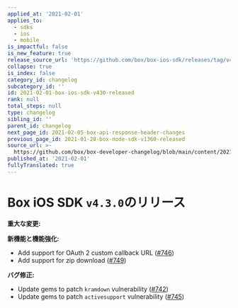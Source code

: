 ```yaml
---
applied_at: '2021-02-01'
applies_to:
  - sdks
  - ios
  - mobile
is_impactful: false
is_new_feature: true
release_source_url: 'https://github.com/box/box-ios-sdk/releases/tag/v4.3.0'
collapse: true
is_index: false
category_id: changelog
subcategory_id: ''
id: 2021-02-01-box-ios-sdk-v430-released
rank: null
total_steps: null
type: changelog
sibling_id: ''
parent_id: changelog
next_page_id: 2021-02-05-box-api-response-header-changes
previous_page_id: 2021-01-28-box-node-sdk-v1360-released
source_url: >-
  https://github.com/box/box-developer-changelog/blob/main/content/2021/02-01-box-ios-sdk-v430-released.md
published_at: '2021-02-01'
fullyTranslated: true
---
```

# Box iOS SDK `v4.3.0`のリリース

**重大な変更:**

**新機能と機能強化:**

* Add support for OAuth 2 custom callback URL ([#746][1])
* Add support for zip download ([#749][2])

**バグ修正:**

* Update gems to patch `kramdown` vulnerability ([#742][3])
* Update gems to patch `activesupport` vulnerability ([#745][4])

[1]: https://github.com/box/box-ios-sdk/pull/746

[2]: https://github.com/box/box-ios-sdk/pull/749

[3]: https://github.com/box/box-ios-sdk/pull/742

[4]: https://github.com/box/box-ios-sdk/pull/745

